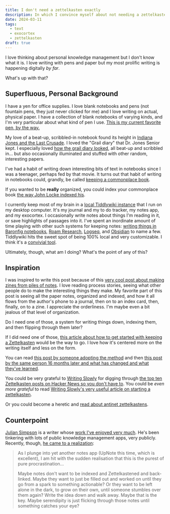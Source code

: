 ```yaml
---
title: I don't need a zettelkasten exactly
description: In which I convince myself about not needing a zettelkasten
date: 2024-03-11
tags:
  - text
  - exocortex
  - zettelkasten
draft: true
---
```


I love thinking about personal knowledge management but I don't know what it is.
I love writing with pens and paper but my most prolific writing is happening digitally *by far*.

What's up with that?

## Superfluous, Personal Background

I have a yen for office supplies.
I love blank notebooks and pens (not fountain pens, they just never clicked for me) and I love writing on actual, physical paper.
I have a collection of blank notebooks of varying kinds, and I'm very particular about what kind of pen I use.
[This is my current favorite pen, by the way.](https://www.jetpens.com/Uni-ball-Signo-RT1-UMN-155-Gel-Pen-0.38-mm-Black/pd/10411)

My love of a beat-up, scribbled-in notebook found its height in [Indiana Jones and the Last Crusade](https://www.imdb.com/title/tt0097576/).
I loved the "Grail diary" that Dr. Jones Senior kept.
I especially loved [how the grail diary looked](https://duckduckgo.com/?q=indiana+jones+last+crusade+grail+diary&t=ffab&iax=images&ia=images), all beat-up and scribbled in... but also occasionally illuminated and stuffed with other random, interesting papers.

I've had a habit of writing down interesting bits of text in notebooks since I was a teenager, perhaps fed by that movie.
It turns out that habit of writing in notebooks could, grandly, be called [keeping a commonplace book](https://en.wikipedia.org/wiki/Commonplace_book).

If you wanted to be **really** organized, you could index your commonplace book [the way John Locke indexed his](https://publicdomainreview.org/collection/john-lockes-method-for-common-place-books-1685/).

I currently keep most of my brain in a [local Tiddlywiki instance](https://tiddlywiki.com/) that I run on my desktop computer.
It's my journal and my to do tracker, my notes app, and my exocortex.
I occasionally write notes about things I'm reading in it, or save highlights of passages into it.
I've spent an inordinate amount of time playing with other such systems for keeping notes: [writing things in Baronfig notebooks](https://baronfig.com/products/confidant-hardcover-notebook?variant=35638867020), [Roam Research](https://roamresearch.com/), [Logseq](https://logseq.com/), and [Obsidian](https://obsidian.md/) to name a few.
Tiddlywiki hits the sweet spot of being 100% local and very customizable.
I think it's a [convivial tool](https://econation.one/blog/convivial-tools/).

Ultimately, though, what am I doing?
What's the point of any of this?

## Inspiration

I was inspired to write this post because of this [very cool post about making zines from piles of notes](https://dophs.substack.com/p/how-its-made).
I love reading process stories, seeing what other people do to make the interesting things they make.
My favorite part of this post is seeing all the paper notes, organized and indexed, and how it all flows from the author's phone to a journal, then on to an index card, then, finally, on to a zine.
I appreciate the orderliness.
I'm maybe even a bit jealous of that level of organization.

Do I need one of those, a system for writing things down, indexing them, and then flipping through them later?

If I did need one of those, [this article about how to get started with keeping a Zettelkasten](https://boffosocko.com/2022/06/10/reframing-and-simplifying-the-idea-of-how-to-keep-a-zettelkasten/) would be the way to go.
I love how it's centered more on the writing itself and less on the form.

You can read [this post by someone adopting the method](https://blog.viktomas.com/posts/slip-box/) and then [this post by the same person 16 months later and what has changed and what they've learned](https://blog.viktomas.com/posts/slip-box-after-a-year/).

You could be very grateful to [Writing Slowly](https://writingslowly.com/) for digging through [the top ten Zettelkasten posts on Hacker News so you don't have to](https://writingslowly.com/2023/05/21/i-read-the.html).
You could be *even more grateful* to read [Writing Slowly's very useful article on starting a zettelkasten](https://writingslowly.com/2024/03/06/how-to-start.html).

Or you could become a heretic and [read about antinet zettelkastens](https://www.scottscheper.com/fg).


## Counterpoint

[Julian Simpson](https://www.cartoongravity.com/) is a writer whose [work I've enjoyed very much](https://www.bbc.co.uk/programmes/p06spb8w).
He's been tinkering with lots of public knowledge management apps, very publicly.
Recently, though, [he came to a realization](https://www.cartoongravity.com/a-realisation/):

> As I plunge into yet another notes app (UpNote this time, which is excellent), I am hit with the sudden realisation that this is the purest of pure procrastination...
>
> Maybe notes don't want to be indexed and Zettelkastened and back-linked. Maybe they want to just be filled out and worked on until they go from a spark to something actionable? Or they want to be left alone in the dark, to grow on their own, until someone stumbles over them again? Write the idea down and walk away. Maybe that is the key. Maybe serendipity is just flicking through those notes until something catches your eye?
